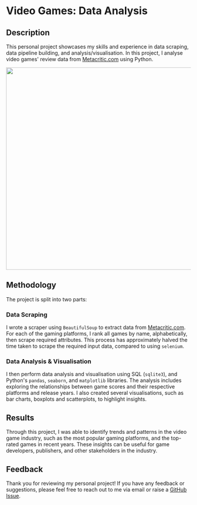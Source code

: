 # Video Games: Data Analysis

## Description
This personal project showcases my skills and experience in data scraping, data pipeline building, and analysis/visualisation. In this project, I analyse video games' review data from [Metacritic.com](https://www.metacritic.com) using Python.

<p align="center">
    <img src="https://seekvectorlogo.com/wp-content/uploads/2020/06/metacritic-vector-logo.png" alt="" width="550">
</p>

## Methodology
The project is split into two parts:

### Data Scraping

I wrote a scraper using `BeautifulSoup` to extract data from [Metacritic.com](https://www.metacritic.com). For each of the gaming platforms, I rank all games by name, alphabetically, then scrape required attributes. This process has approximately halved the time taken to scrape the required input data, compared to using `selenium`.

### Data Analysis & Visualisation
I then perform data analysis and visualisation using SQL (`sqlite3`), and Python's `pandas`, `seaborn`, and `matplotlib` libraries. The analysis includes exploring the relationships between game scores and their respective platforms and release years. I also created several visualisations, such as bar charts, boxplots and scatterplots, to highlight insights.

## Results
Through this project, I was able to identify trends and patterns in the video game industry, such as the most popular gaming platforms, and the top-rated games in recent years. These insights can be useful for game developers, publishers, and other stakeholders in the industry.

## Feedback
Thank you for reviewing my personal project! If you have any feedback or suggestions, please feel free to reach out to me via email or raise a [GitHub Issue](https://github.com/henrylin03/video-games/issues).
